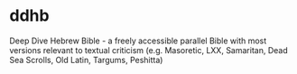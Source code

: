# ddhb
Deep Dive Hebrew Bible - a freely accessible parallel Bible with most versions relevant to textual criticism (e.g. Masoretic, LXX, Samaritan, Dead Sea Scrolls, Old Latin, Targums, Peshitta)
